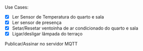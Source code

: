 Use Cases:
- [x] Ler Sensor de Temperatura do quarto e sala
- [X] Ler sensor de presença
- [x] Setar/Resetar ventoinha de ar condicionado do quarto e sala
- [X] Ligar/desligar lâmpada do terraço

Publicar/Assinar no servidor MQTT